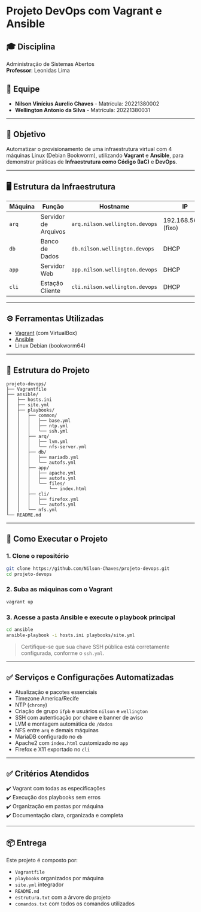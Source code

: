 # Projeto DevOps com Vagrant e Ansible

## 🎓 Disciplina
Administração de Sistemas Abertos  
**Professor**: Leonidas Lima

## 👥 Equipe
- **Nilson Vinícius Aurelio Chaves** - Matrícula: 20221380002  
- **Wellington Antonio da Silva** - Matrícula: 20221380031

---

## 🎯 Objetivo

Automatizar o provisionamento de uma infraestrutura virtual com 4 máquinas Linux (Debian Bookworm), utilizando **Vagrant** e **Ansible**, para demonstrar práticas de **Infraestrutura como Código (IaC)** e **DevOps**.

---

## 🖥️ Estrutura da Infraestrutura

| Máquina | Função                | Hostname                         | IP                     | Observações                   |
|--------|------------------------|----------------------------------|------------------------|-------------------------------|
| `arq`  | Servidor de Arquivos   | `arq.nilson.wellington.devops`  | 192.168.56.31 (fixo)   | DHCP, NFS, LVM                |
| `db`   | Banco de Dados         | `db.nilson.wellington.devops`   | DHCP                   | MariaDB, autofs               |
| `app`  | Servidor Web           | `app.nilson.wellington.devops`  | DHCP                   | Apache2, autofs               |
| `cli`  | Estação Cliente        | `cli.nilson.wellington.devops`  | DHCP                   | Firefox, X11, autofs          |

---

## ⚙️ Ferramentas Utilizadas

- [Vagrant](https://www.vagrantup.com/) (com VirtualBox)
- [Ansible](https://www.ansible.com/)
- Linux Debian (bookworm64)

---

## 📁 Estrutura do Projeto

```
projeto-devops/
├── Vagrantfile
├── ansible/
│   ├── hosts.ini
│   ├── site.yml
│   ├── playbooks/
│   │   ├── common/
│   │   │   ├── base.yml
│   │   │   ├── ntp.yml
│   │   │   └── ssh.yml
│   │   ├── arq/
│   │   │   ├── lvm.yml
│   │   │   └── nfs-server.yml
│   │   ├── db/
│   │   │   ├── mariadb.yml
│   │   │   └── autofs.yml
│   │   ├── app/
│   │   │   ├── apache.yml
│   │   │   ├── autofs.yml
│   │   │   └── files/
│   │   │       └── index.html
│   │   ├── cli/
│   │   │   ├── firefox.yml
│   │   │   └── autofs.yml
│   │   └── nfs.yml
└── README.md
```

---

## 🚀 Como Executar o Projeto

### 1. Clone o repositório
```bash
git clone https://github.com/Nilson-Chaves/projeto-devops.git
cd projeto-devops
```

### 2. Suba as máquinas com o Vagrant
```bash
vagrant up
```

### 3. Acesse a pasta Ansible e execute o playbook principal
```bash
cd ansible
ansible-playbook -i hosts.ini playbooks/site.yml
```

> Certifique-se que sua chave SSH pública está corretamente configurada, conforme o `ssh.yml`.

---

## ✅ Serviços e Configurações Automatizadas

- Atualização e pacotes essenciais
- Timezone America/Recife
- NTP (`chrony`)
- Criação de grupo `ifpb` e usuários `nilson` e `wellington`
- SSH com autenticação por chave e banner de aviso
- LVM e montagem automática de `/dados`
- NFS entre `arq` e demais máquinas
- MariaDB configurado no `db`
- Apache2 com `index.html` customizado no `app`
- Firefox e X11 exportado no `cli`

---

## ✅ Critérios Atendidos

✔️ Vagrant com todas as especificações  
✔️ Execução dos playbooks sem erros  
✔️ Organização em pastas por máquina  
✔️ Documentação clara, organizada e completa

---

## 📦 Entrega

Este projeto é composto por:
- `Vagrantfile`
- `playbooks` organizados por máquina
- `site.yml` integrador
- `README.md`
- `estrutura.txt` com a árvore do projeto
- `comandos.txt` com todos os comandos utilizados
